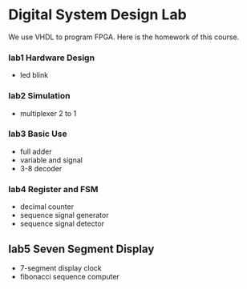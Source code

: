 # Digital System Design Lab

We use VHDL to program FPGA. Here is the homework of this course.

### lab1 Hardware Design
- led blink

### lab2 Simulation
- multiplexer 2 to 1

### lab3 Basic Use
- full adder
- variable and signal
- 3-8 decoder

### lab4 Register and FSM
- decimal counter
- sequence signal generator
- sequence signal detector

## lab5 Seven Segment Display
- 7-segment display clock
- fibonacci sequence computer